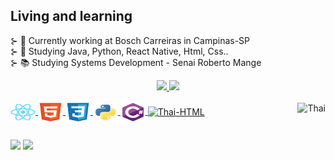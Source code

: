 
## Living and learning
⊱ 🔭 Currently working at Bosch Carreiras in Campinas-SP <br>
⊱ 🌱 Studying Java, Python, React Native, Html, Css.. <br>
⊱ 📚 Studying Systems Development - Senai Roberto Mange
<div align="center">
  <a href="https://github.com/Itstf">
  <img height="180em" src="https://github-readme-stats.vercel.app/api?username=Itstf&show_icons=true&theme=panda&include_all_commits=true&count_private=true"/>
  <img height="180em" src="https://github-readme-stats.vercel.app/api/top-langs/?username=Itstf&layout=compact&langs_count=7&theme=panda"/>
</div>
  
 <div style="display: inline_block"><br>
  <img align="center" alt="Thai-React" height="30" width="40" src="https://raw.githubusercontent.com/devicons/devicon/master/icons/react/react-original.svg">
  <img align="center" alt="Thai-HTML" height="30" width="40" src="https://raw.githubusercontent.com/devicons/devicon/master/icons/html5/html5-original.svg">
  <img align="center" alt="Thai-CSS" height="30" width="40" src="https://raw.githubusercontent.com/devicons/devicon/master/icons/css3/css3-original.svg">
  <img align="center" alt="Thai-Python" height="30" width="40" src="https://raw.githubusercontent.com/devicons/devicon/master/icons/python/python-original.svg">
  <img align="center" alt="Thai-Csharp" height="30" width="40" src="https://raw.githubusercontent.com/devicons/devicon/master/icons/csharp/csharp-original.svg">
  <img align="center" alt="Thai-HTML" height="30" width="40" 
 src="https://cdn.jsdelivr.net/gh/devicons/devicon/icons/java/java-original.svg">
   
   <img align="right" alt="Thai" src="https://cdn.discordapp.com/attachments/932122930643623987/967126499373223987/a_7638e5547e053f9d25242a431b0cd326.gif">
</div>
  
  ##
 
<div> 
  <a href="https://www.instagram.com/tfavarelli/" target="_blank"><img src="https://img.shields.io/badge/-Instagram-%23E4405F?style=for-the-badge&logo=instagram&logoColor=white" target="_blank"></a>
  <a href="https://www.linkedin.com/in/thaiza-favarelli-da-silva-082978220/" target="_blank"><img src="https://img.shields.io/badge/-LinkedIn-%230077B5?style=for-the-badge&logo=linkedin&logoColor=white" target="_blank"></a> 
  </div>
